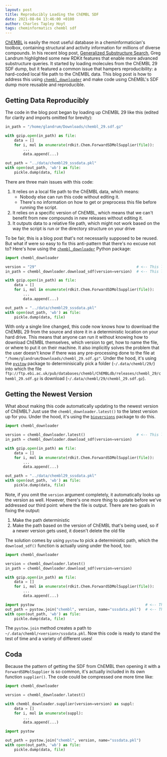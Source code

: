 ```yaml
---
layout: post
title: Reproducibly Loading the ChEMBL SDF
date: 2021-08-04 13:46:00 +0100
author: Charles Tapley Hoyt
tags: cheminformatics chembl sdf
---
```


[ChEMBL](https://www.ebi.ac.uk/chembl) is easily the most useful database in a
cheminformatician's toolbox, containing structural and activity information for
millions of diverse compounds. In his recent blog post,
[Generalized Substructure Search](https://greglandrum.github.io/rdkit-blog/tutorial/substructure/2021/08/03/generalized-substructure-search.html),
Greg Landrum highlighted some new RDKit features that enable more advanced
substructure queries. It started by loading molecules from the ChEMBL 29 SDF
dump, but it featured a common issue that hampers reproducibility: a hard-coded
local file path to the ChEMBL data. This blog post is how to address this using
[`chembl_downloader`](https://github.com/cthoyt/chembl-downloader) and make code
using ChEMBL's SDF dump more reusable and reproducible.

## Getting Data Reproducibly

The code in the blog post began by loading up ChEMBL 29 like this (edited for
clarity and imports omitted for brevity):

```python
in_path = "/home/glandrum/Downloads/chembl_29.sdf.gz"

with gzip.open(in_path) as file:
    data = []
    for i, mol in enumerate(rdkit.Chem.ForwardSDMolSupplier(file)):
        ...
        data.append(...)

out_path = "../data/chembl29_sssdata.pkl"
with open(out_path, 'wb') as file:
    pickle.dump(data, file)
```

There are three main issues with this code:

1. It relies on a local file path to the ChEMBL data, which means:
   - Nobody else can run this code without editing it.
   - There's no information on how to get or preprocess this file before running
     the script.
2. It relies on a specific version of ChEMBL, which means that we can't benefit
   from new compounds in new releases without editing it.
3. It outputs data to a relative file path, which might not work based on the
   way the script is run or the directory structure on your drive

To be fair, this is a blog post that's not necessarily supposed to be reused.
But what if were so easy to fix this anti-pattern that there's no excuse not to?
Here's how using the
[`chembl_downloader`](https://github.com/cthoyt/chembl-downloader) Python
package:

```python
import chembl_downloader

version = "29"                                             # <-- This line changed for this example
in_path = chembl_downloader.download_sdf(version=version)  # <-- This line changed for this example

with gzip.open(in_path) as file:
    data = []
    for i, mol in enumerate(rdkit.Chem.ForwardSDMolSupplier(file)):
        ...
        data.append(...)

out_path = "../data/chembl29_sssdata.pkl"
with open(out_path, 'wb') as file:
    pickle.dump(data, file)
```

With only a single line changed, this code now knows how to download the ChEMBL
29 from the source and store it in a deterministic location on your hard drive.
This means that anyone can run it without knowing how to download ChEMBL
themselves, which version to get, how to name the file, or where to put it on
their machine. It also implicitly solves the problem that the user doesn't know
if there was any pre-processing done to the file at
`"/home/glandrum/Downloads/chembl_29.sdf.gz"`. Under the hood, it's using the
[`pystow`](https://github.com/cthoyt/pystow) package to determinisically pick a
folder (`~/.data/chembl/29/`) into which the file
`ftp://ftp.ebi.ac.uk/pub/databases/chembl/ChEMBLdb/releases/chembl_29/chembl_29.sdf.gz`
is download (`~/.data/chembl/29/chembl_29.sdf.gz`).

## Getting the Newest Version

What about making this code automatically updating to the newest version of
ChEMBL? Just use the `chembl_downloader.latest()` to the latest version up for
you. Under the hood, it's using the
[`bioversions`](https://github.com/biopragmatics/bioversions) package to do
this.

```python
import chembl_downloader

version = chembl_downloader.latest()                       # <-- This line changed for this example
in_path = chembl_downloader.download_sdf(version=version)

with gzip.open(in_path) as file:
    data = []
    for i, mol in enumerate(rdkit.Chem.ForwardSDMolSupplier(file)):
        ...
        data.append(...)

out_path = "../data/chembl29_sssdata.pkl"
with open(out_path, 'wb') as file:
    pickle.dump(data, file)
```

Note, if you omit the `version` argument completely, it automatically looks up
the version as well. However, there's one more thing to update before we've
addressed our third point: where the file is output. There are two goals in
fixing the output:

1. Make the path deterministic
2. Make the path based on the version of ChEMBL that's being used, so if a newer
   version gets used, it doesn't delete the old file

The solution comes by using `pystow` to pick a deterministic path, which the
`download_sdf()` function is actually using under the hood, too:

```python
import chembl_downloader

version = chembl_downloader.latest()
in_path = chembl_downloader.download_sdf(version=version)

with gzip.open(in_path) as file:
    data = []
    for i, mol in enumerate(rdkit.Chem.ForwardSDMolSupplier(file)):
        ...
        data.append(...)

import pystow                                                  # <-- This line changed for this example
out_path = pystow.join("chembl", version, name="sssdata.pkl")  # <-- This line changed for this example
with open(out_path, 'wb') as file:
    pickle.dump(data, file)
```

The `pystow.join` method creates a path to
`~/.data/chembl/<version>/sssdata.pkl`. Now this code is ready to stand the test
of time and a variety of different uses!

## Coda

Because the pattern of getting the SDF from ChEMBL then opening it with a
`ForwardSDMolSupplier` is so common, it's actually included in its own function
`supplier()`. The code could be compressed one more time like:

```python
import chembl_downloader

version = chembl_downloader.latest()

with chembl_downloader.supplier(version=version) as suppl:
    data = []
    for i, mol in enumerate(suppl):
        ...
        data.append(...)

import pystow

out_path = pystow.join("chembl", version, name="sssdata.pkl")
with open(out_path, 'wb') as file:
    pickle.dump(data, file)
```

